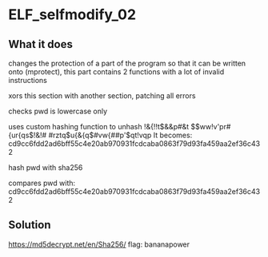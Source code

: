 # ELF_selfmodify_02

## What it does

changes the protection of a part of the program so that it can be written onto (mprotect), this part contains 2 functions with a lot of invalid instructions

xors this section with another section, patching all errors

checks pwd is lowercase only

uses custom hashing function to unhash !&{!!t$&&p#&t $$ww!v'pr# {ur{qs$!&!# #rztq$u{&{q$#vw{##p'$qt!vqp
It becomes: cd9cc6fdd2ad6bff55c4e20ab970931fcdcaba0863f79d93fa459aa2ef36c432

hash pwd with sha256

compares pwd with: cd9cc6fdd2ad6bff55c4e20ab970931fcdcaba0863f79d93fa459aa2ef36c432

## Solution

https://md5decrypt.net/en/Sha256/
flag: bananapower
